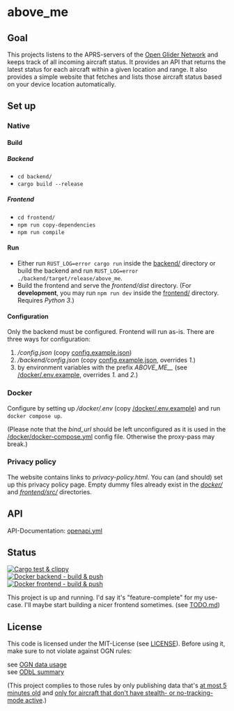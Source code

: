 # above_me
## Goal
This projects listens to the APRS-servers of the [Open Glider Network](http://wiki.glidernet.org/) and keeps track of all incoming aircraft status. It provides an API that returns the latest status for each aircraft within a given location and range. It also provides a simple website that fetches and lists those aircraft status based on your device location automatically.  

## Set up
### Native
#### Build
##### Backend
- `cd backend/`
- `cargo build --release`

##### Frontend
- `cd frontend/`
- `npm run copy-dependencies`
- `npm run compile`

#### Run
- Either run `RUST_LOG=error cargo run` inside the [backend/](backend) directory or build the backend and run `RUST_LOG=error ./backend/target/release/above_me`.
- Build the frontend and serve the _frontend/dist_ directory.
  (For **development**, you may run `npm run dev` inside the [frontend/](frontend) directory. Requires _Python 3_.)

#### Configuration
Only the backend must be configured. Frontend will run as-is. There are three ways for configuration:

1. _/config.json_ (copy [config.example.json](config.example.json))
2. _/backend/config.json_ (copy [config.example.json](config.example.json), overrides _1._)
3. by environment variables with the prefix _ABOVE\_ME\_\__ (see [/docker/.env.example](docker/.env.example), overrides _1._ and _2._)

### Docker
Configure by setting up _/docker/.env_ (copy [/docker/.env.example](docker/.env.example)) and run `docker compose up`.

(Please note that the _bind\_url_ should be left unconfigured as it is used in the [/docker/docker-compose.yml](docker/docker-compose.yml) config file. Otherwise the proxy-pass may break.)

### Privacy policy
The website contains links to _privacy-policy.html_. You can (and should) set up this privacy policy page. Empty dummy files already exist in the [_docker/_](docker) and [_frontend/src/_](frontend/src) directories.

## API
API-Documentation: [openapi.yml](openapi.yml)

## Status
[![Cargo test & clippy](https://github.com/neon-JS/above_me/actions/workflows/cargo.yml/badge.svg)](https://github.com/neon-JS/above_me/actions/workflows/cargo.yml)  
[![Docker backend - build & push](https://github.com/neon-JS/above_me/actions/workflows/docker-backend.yml/badge.svg)](https://github.com/neon-JS/above_me/actions/workflows/docker-backend.yml)  
[![Docker frontend - build & push](https://github.com/neon-JS/above_me/actions/workflows/docker-frontend.yml/badge.svg)](https://github.com/neon-JS/above_me/actions/workflows/docker-frontend.yml)

This project is up and running. I'd say it's "feature-complete" for my use-case.
I'll maybe start building a nicer frontend sometimes. (see [TODO.md](TODO.md))

## License
This code is licensed under the MIT-License (see [LICENSE](LICENSE)). Before using it, make sure to not violate against OGN rules:

see [OGN data usage](https://www.glidernet.org/ogn-data-usage/)  
see [ODbL summary](https://opendatacommons.org/licenses/odbl/summary/)

(This project complies to those rules by only publishing data that's [at most 5 minutes old](backend/src/api/state.rs#L127) and [only for aircraft that don't have stealth- or no-tracking-mode active](backend/src/ogn/aprs/conversion.rs#L26).)